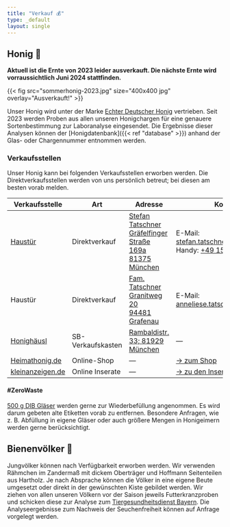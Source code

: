```yaml
---
title: "Verkauf 💰"
type: _default
layout: single
---
```


## Honig 🍯

**Aktuell ist die Ernte von 2023 leider ausverkauft. Die nächste Ernte wird vorraussichtlich Juni 2024 stattfinden.**

{{< fig src="sommerhonig-2023.jpg" size="400x400 jpg" overlay="Ausverkauft!" >}}

Unser Honig wird unter der Marke [Echter Deutscher Honig](https://deutscherimkerbund.de/226-Echter_Deutscher_Honig) vertrieben.
Seit 2023 werden Proben aus allen unseren Honigchargen für eine genauere Sortenbestimmung zur Laboranalyse eingesendet.
Die Ergebnisse dieser Analysen können der [Honigdatenbank]({{< ref "database" >}}) anhand der Glas- oder Chargennummer entnommen werden.

### Verkaufsstellen

Unser Honig kann bei folgenden Verkaufsstellen erworben werden.
Die Direktverkaufsstellen werden von uns persönlich betreut; bei diesen am besten vorab melden.

| Verkaufsstelle  | Art  | Adresse | Kontakt |
|-----------------|------|---------| ------- |
| [Haustür](https://www.dlr.rlp.de/Internet/Bienenkunde/DEImkerbund.nsf/bfde223bcca7faa0c1257671003a76b2/8c188f84652aa995c12588b6002c3e7d) | Direktverkauf | [Stefan Tatschner<br>Gräfelfinger Straße 169a<br>81375 München](https://maps.app.goo.gl/CxwePVnqYxZf5y3k8) | E-Mail: stefan.tatschner@mailbox.org<br>Handy: <a href="tel:+4915124096409">+49 1512 4096409</a> |
| Haustür | Direktverkauf | [Fam. Tatschner<br>Granitweg 20<br>94481 Grafenau](https://maps.app.goo.gl/jTKsPPaF4Zm2bUPV6) | E-Mail: anneliese.tatschner@gmail.com |
| [Honighäusl](https://www.instagram.com/p/CwKldu-os06/?utm_source=ig_web_copy_link&igsh=MzRlODBiNWFlZA==) | SB-Verkaufskasten | [Rambaldistr. 33; 81929 München](https://maps.app.goo.gl/DKsJSy5xJL3j8Hmh9)  | — |
| [Heimathonig.de](https://heimathonig.de/imker/21835-bienensteff) | Online-Shop     | — | [-> zum Shop](https://heimathonig.de/imker/21835-bienensteff/product_listing)  | 
| [kleinanzeigen.de](https://www.kleinanzeigen.de/s-bestandsliste.html?userId=138484447) | Online Inserate    | — | [-> zu den Inseraten](https://www.kleinanzeigen.de/s-bestandsliste.html?userId=138484447)  | 

#### #ZeroWaste 

[500 g DIB Gläser](https://bienenzuchtbedarf-geller.de/DIB-Glas-500-g-mit-Deckel-lose-nur-Selbstabholung/274330) werden gerne zur Wiederbefüllung angenommen. Es wird darum gebeten alte Etiketten vorab zu entfernen.
Besondere Anfragen, wie z. B. Abfüllung in eigene Gläser oder auch größere Mengen in Honigeimern werden gerne berücksichtigt.

## Bienenvölker 🐝

Jungvölker können nach Verfügbarkeit erworben werden.
Wir verwenden Rähmchen im Zandermaß mit dickem Oberträger und Hoffmann Seitenteilen aus Hartholz.
Je nach Absprache können die Völker in eine eigene Beute umgesetzt oder direkt in der gewünschten Kiste gebildet werden.
Wir ziehen von allen unseren Völkern vor der Saison jeweils Futterkranzproben und schicken diese zur Analyse zum [Tiergesundheitsdienst Bayern](https://www.tgd-bayern.de/).
Die Analyseergebnisse zum Nachweis der Seuchenfreiheit können auf Anfrage vorgelegt werden.

